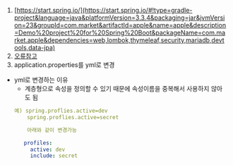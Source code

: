 1. [https://start.spring.io/](https://start.spring.io/#!type=gradle-project&language=java&platformVersion=3.3.4&packaging=jar&jvmVersion=23&groupId=com.market&artifactId=apple&name=apple&description=Demo%20project%20for%20Spring%20Boot&packageName=com.market.apple&dependencies=web,lombok,thymeleaf,security,mariadb,devtools,data-jpa)
2. [오류참고](https://velog.io/@peh4622/Spring-Could-not-resolve-all-dependencies-%EA%B4%80%EB%A0%A8-%EC%97%90%EB%9F%AC-%ED%95%B4%EA%B2%B0-%EB%B0%A9%EB%B2%95)
3. application.properties를 yml로 변경
  - yml로 변경하는 이유
     - 계층형으로 속성을 정의할 수 있기 때문에 속성이름을 중복해서 사용하지 않아도 됨  
     ```yml
     예) spring.proflies.active=dev     
         spring.proflies.active=secret
     
         아래와 같이 변경가능
     
        profiles:
          active: dev  
          include: secret 
      ```
